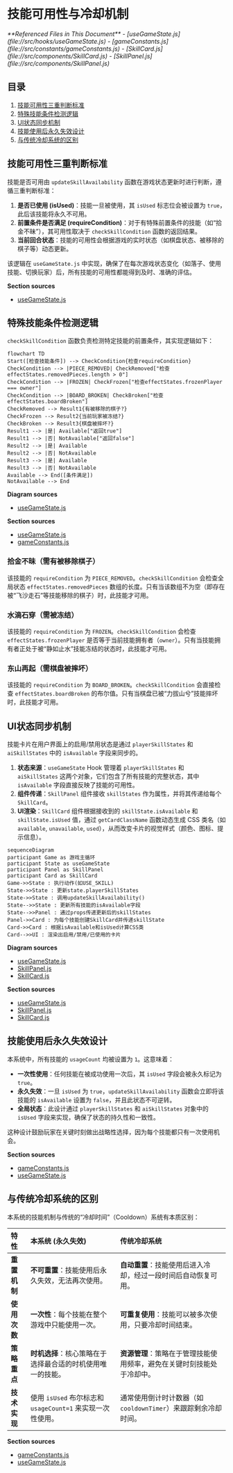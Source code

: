 # 技能可用性与冷却机制

<cite>
**Referenced Files in This Document**   
- [useGameState.js](file://src/hooks/useGameState.js)
- [gameConstants.js](file://src/constants/gameConstants.js)
- [SkillCard.js](file://src/components/SkillCard.js)
- [SkillPanel.js](file://src/components/SkillPanel.js)
</cite>

## 目录
1. [技能可用性三重判断标准](#技能可用性三重判断标准)
2. [特殊技能条件检测逻辑](#特殊技能条件检测逻辑)
3. [UI状态同步机制](#ui状态同步机制)
4. [技能使用后永久失效设计](#技能使用后永久失效设计)
5. [与传统冷却系统的区别](#与传统冷却系统的区别)

## 技能可用性三重判断标准

技能是否可用由 `updateSkillAvailability` 函数在游戏状态更新时进行判断，遵循三重判断标准：

1.  **是否已使用 (isUsed)**：技能一旦被使用，其 `isUsed` 标志位会被设置为 `true`，此后该技能将永久不可用。
2.  **前置条件是否满足 (requireCondition)**：对于有特殊前置条件的技能（如“拾金不昧”），其可用性取决于 `checkSkillCondition` 函数的返回结果。
3.  **当前回合状态**：技能的可用性会根据游戏的实时状态（如棋盘状态、被移除的棋子等）动态更新。

该逻辑在 `useGameState.js` 中实现，确保了在每次游戏状态变化（如落子、使用技能、切换玩家）后，所有技能的可用性都能得到及时、准确的评估。

**Section sources**
- [useGameState.js](file://src/hooks/useGameState.js#L38-L70)

## 特殊技能条件检测逻辑

`checkSkillCondition` 函数负责检测特定技能的前置条件，其实现逻辑如下：

```mermaid
flowchart TD
Start([检查技能条件]) --> CheckCondition{检查requireCondition}
CheckCondition --> |PIECE_REMOVED| CheckRemoved["检查effectStates.removedPieces.length > 0"]
CheckCondition --> |FROZEN| CheckFrozen["检查effectStates.frozenPlayer === owner"]
CheckCondition --> |BOARD_BROKEN| CheckBroken["检查effectStates.boardBroken"]
CheckRemoved --> Result1{有被移除的棋子?}
CheckFrozen --> Result2{当前玩家被冻结?}
CheckBroken --> Result3{棋盘被摔坏?}
Result1 --> |是| Available["返回true"]
Result1 --> |否| NotAvailable["返回false"]
Result2 --> |是| Available
Result2 --> |否| NotAvailable
Result3 --> |是| Available
Result3 --> |否| NotAvailable
Available --> End([条件满足])
NotAvailable --> End
```

**Diagram sources**
- [useGameState.js](file://src/hooks/useGameState.js#L72-L95)

**Section sources**
- [useGameState.js](file://src/hooks/useGameState.js#L72-L95)
- [gameConstants.js](file://src/constants/gameConstants.js#L57-L127)

### 拾金不昧（需有被移除棋子）
该技能的 `requireCondition` 为 `PIECE_REMOVED`。`checkSkillCondition` 会检查全局状态 `effectStates.removedPieces` 数组的长度。只有当该数组不为空（即存在被“飞沙走石”等技能移除的棋子）时，此技能才可用。

### 水滴石穿（需被冻结）
该技能的 `requireCondition` 为 `FROZEN`。`checkSkillCondition` 会检查 `effectStates.frozenPlayer` 是否等于当前技能拥有者（`owner`）。只有当技能拥有者正处于被“静如止水”技能冻结的状态时，此技能才可用。

### 东山再起（需棋盘被摔坏）
该技能的 `requireCondition` 为 `BOARD_BROKEN`。`checkSkillCondition` 会直接检查 `effectStates.boardBroken` 的布尔值。只有当棋盘已被“力拔山兮”技能摔坏时，此技能才可用。

## UI状态同步机制

技能卡片在用户界面上的启用/禁用状态是通过 `playerSkillStates` 和 `aiSkillStates` 中的 `isAvailable` 字段来同步的。

1.  **状态来源**：`useGameState` Hook 管理着 `playerSkillStates` 和 `aiSkillStates` 这两个对象，它们包含了所有技能的完整状态，其中 `isAvailable` 字段直接反映了技能的可用性。
2.  **组件传递**：`SkillPanel` 组件接收 `skillStates` 作为属性，并将其传递给每个 `SkillCard`。
3.  **UI渲染**：`SkillCard` 组件根据接收到的 `skillState.isAvailable` 和 `skillState.isUsed` 值，通过 `getCardClassName` 函数动态生成 CSS 类名（如 `available`, `unavailable`, `used`），从而改变卡片的视觉样式（颜色、图标、提示信息）。

```mermaid
sequenceDiagram
participant Game as 游戏主循环
participant State as useGameState
participant Panel as SkillPanel
participant Card as SkillCard
Game->>State : 执行动作(如USE_SKILL)
State->>State : 更新state.playerSkillStates
State->>State : 调用updateSkillAvailability()
State-->>State : 更新所有技能的isAvailable字段
State-->>Panel : 通过props传递更新后的skillStates
Panel->>Card : 为每个技能创建SkillCard并传递skillState
Card->>Card : 根据isAvailable和isUsed计算CSS类
Card-->>UI : 渲染出启用/禁用/已使用的卡片
```

**Diagram sources**
- [useGameState.js](file://src/hooks/useGameState.js#L38-L70)
- [SkillPanel.js](file://src/components/SkillPanel.js#L1-L62)
- [SkillCard.js](file://src/components/SkillCard.js#L1-L109)

**Section sources**
- [useGameState.js](file://src/hooks/useGameState.js#L38-L70)
- [SkillPanel.js](file://src/components/SkillPanel.js#L1-L62)
- [SkillCard.js](file://src/components/SkillCard.js#L1-L109)

## 技能使用后永久失效设计

本系统中，所有技能的 `usageCount` 均被设置为 `1`。这意味着：

*   **一次性使用**：任何技能在被成功使用一次后，其 `isUsed` 字段会被永久标记为 `true`。
*   **永久失效**：一旦 `isUsed` 为 `true`，`updateSkillAvailability` 函数会立即将该技能的 `isAvailable` 设置为 `false`，并且此状态不可逆转。
*   **全局状态**：此设计通过 `playerSkillStates` 和 `aiSkillStates` 对象中的 `isUsed` 字段来实现，确保了状态的持久性和一致性。

这种设计鼓励玩家在关键时刻做出战略性选择，因为每个技能都只有一次使用机会。

**Section sources**
- [gameConstants.js](file://src/constants/gameConstants.js#L57-L127)
- [useGameState.js](file://src/hooks/useGameState.js#L48-L51)

## 与传统冷却系统的区别

本系统的技能机制与传统的“冷却时间”（Cooldown）系统有本质区别：

| 特性 | 本系统 (永久失效) | 传统冷却系统 |
| :--- | :--- | :--- |
| **重置机制** | **不可重置**：技能使用后永久失效，无法再次使用。 | **自动重置**：技能使用后进入冷却，经过一段时间后自动恢复可用。 |
| **使用次数** | **一次性**：每个技能在整个游戏中只能使用一次。 | **可重复使用**：技能可以被多次使用，只要冷却时间结束。 |
| **策略重点** | **时机选择**：核心策略在于选择最合适的时机使用唯一的技能。 | **资源管理**：策略在于管理技能使用频率，避免在关键时刻技能处于冷却中。 |
| **技术实现** | 使用 `isUsed` 布尔标志和 `usageCount=1` 来实现一次性使用。 | 通常使用倒计时计数器（如 `cooldownTimer`）来跟踪剩余冷却时间。 |

**Section sources**
- [gameConstants.js](file://src/constants/gameConstants.js#L57-L127)
- [useGameState.js](file://src/hooks/useGameState.js#L38-L70)